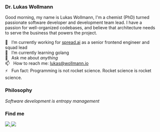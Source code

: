 ### Dr. Lukas Wollmann

Good morning,
my name is Lukas Wollmann, I'm a chemist (PhD) turned passionate software developer and development team lead. I have a passion for well-organized codebases, and believe that architecture needs to serve the business that powers the project.


🔭  &nbsp; I’m currently working for [spread.ai](https://www.spread.ai) as a senior frontend engineer and squad lead </br>
🌱  &nbsp; I’m currently learning golang </br>
💬  &nbsp; Ask me about _anything_ </br>
📫  &nbsp; How to reach me: lukas@wollmann.io </br>
⚡  &nbsp; Fun fact: Programming is not rocket science. Rocket science is rocket science. </br>


### Philosophy
*Software development is entropy management*

### Find me

<a href="https://de.linkedin.com/in/lukas-wollmann">
 <img src="https://img.shields.io/badge/LinkedIn-0077B5?style=for-the-badge&logo=linkedin&logoColor=white"/>
</a>

<a href="https://wollmann.io">
 <img src="https://img.shields.io/badge/Blog-292929?style=for-the-badge&logo=hashnode&logoColor=white"/>
</a>
              
